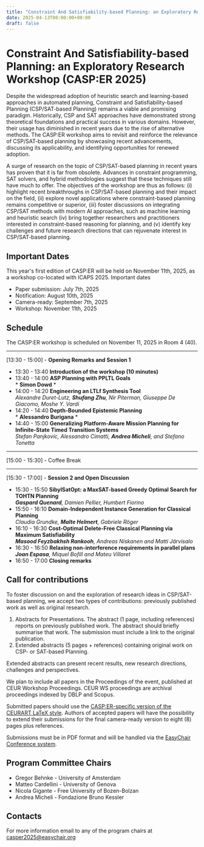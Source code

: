 ```yaml
---
title: "Constraint And Satisfiability-based Planning: an Exploratory Research Workshop (CASP:ER 2025)"
date: 2025-04-13T00:00:00+00:00
draft: false
---
```



# Constraint And Satisfiability-based Planning: an Exploratory Research Workshop (CASP:ER 2025)

Despite the widespread adoption of heuristic search and learning-based approaches in automated planning, Constraint and Satisfiability-based Planning (CSP/SAT-based Planning) remains a viable and promising paradigm. Historically, CSP and SAT approaches have demonstrated strong theoretical foundations and practical success in various domains. However, their usage has diminished in recent years due to the rise of alternative methods. The CASP:ER workshop aims to revisit and reinforce the relevance of CSP/SAT-based planning by showcasing recent advancements, discussing its applicability, and identifying opportunities for renewed adoption.

A surge of research on the topic of CSP/SAT-based planning in recent years has proven that it is far from obsolete. Advances in constraint programming, SAT solvers, and hybrid methodologies suggest that these techniques still have much to offer.
The objectives of the workshop are thus as follows: (i) highlight recent breakthroughs in CSP/SAT-based planning and their impact on the field, (ii) explore novel applications where constraint-based planning remains competitive or superior, (iii) foster discussions on integrating CSP/SAT methods with modern AI approaches, such as machine learning and heuristic search (iv) bring together researchers and practitioners interested in constraint-based reasoning for planning, and (v) identify key challenges and future research directions that can rejuvenate interest in CSP/SAT-based planning.



## Important Dates
This year's first edition of CASP:ER will be held on November 11th, 2025, as a workshop co-located with ICAPS 2025.
Important dates
 - Paper submission: July 7th, 2025
 - Notification:    	August 10th, 2025
 - Camera-ready:    	September 7th, 2025
 - Workshop: November 11th, 2025


## Schedule

The CASP:ER workshop is scheduled on November 11, 2025 in Room 4 (40).

---
[13:30 - 15:00] - **Opening Remarks and Session 1**
- 13:30 - 13:40 **Introduction of the workshop (10 minutes)**
- 13:40 - 14:00 **ASP Planning with PPLTL Goals** <br> * **Simon Dowd** *
- 14:00 - 14:20 **Engineering an LTLf Synthesis Tool** <br> *Alexandre Duret-Lutz, **Shufang Zhu**, Nir Piterman, Giuseppe De Giacomo, Moshe Y. Vardi*
- 14:20 - 14:40 **Depth-Bounded Epistemic Planning** <br> * **Alessandro Burigana** *
- 14:40 - 15:00 **Generalizing Platform-Aware Mission Planning for Infinite-State Timed Transition Systems** <br> *Stefan Panjkovic, Alessandro Cimatti, **Andrea Micheli**, and Stefano Tonetta*

---
[15:00 - 15:30] - Coffee Break

---
[15:30 - 17:00] - **Session 2 and Open Discussion**
- 15:30 - 15:50 **SibylSatOpt: a MaxSAT-based Greedy Optimal Search for TOHTN Planning** <br> ***Gaspard Quenard**, Damien Pellier, Humbert Fiorino*
- 15:50 - 16:10 **Domain-Independent Instance Generation for Classical Planning** <br> *Claudia Grundke, **Malte Helmert**, Gabriele Röger*
- 16:10 - 16:30 **Cost-Optimal Delete-Free Classical Planning via Maximum Satisfiability** <br> ***Masood Feyzbakhsh Rankooh**, Andreas Niskanen and Matti Järvisalo*
- 16:30 - 16:50 **Relaxing non-interference requirements in parallel plans** <br> ***Joan Espasa**, Miquel Bofill and Mateu Villaret*
- 16:50 - 17:00 **Closing remarks**



## Call for contributions

To foster discussion on and the exploration of research ideas in CSP/SAT-based planning, we accept two types of contributions: previously published work as well as original research.

1. Abstracts for Presentations. The abstract (1 page, including references) reports on previously published work. The abstract should briefly summarise that work. The submission must include a link to the original publication.
2. Extended abstracts  (5 pages + references) containing original work on CSP- or SAT-based Planning.

Extended abstracts can present recent results, new research directions, challenges and perspectives.

We plan to include all papers in the Proceedings of the event, published at CEUR Workshop Proceedings. CEUR WS proceedings are archival proceedings indexed by DBLP and Scopus.
 
Submitted papers should use the [CASP:ER-specific version of the CEURART LaTeX style](https://icaps25.icaps-conference.org/files/ceur-casper.zip). Authors of accepted papers will have the possibility to extend their submissions for the final camera-ready version to eight (8) pages plus references.

Submissions must be in PDF format and will be handled via the [EasyChair Conference system](https://easychair.org/my/conference?conf=casper2025).

## Program Committee Chairs
 
- Gregor Behnke - University of Amsterdam
- Matteo Cardellini - University of Genova
- Nicola Gigante - Free University of Bozen-Bolzan
- Andrea Micheli - Fondazione Bruno Kessler

## Contacts

For more information email to any of the program chairs at [casper2025@easychair.org](mailto:casper2025@easychair.org)
